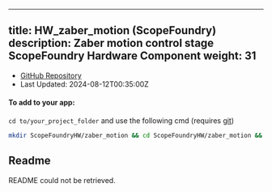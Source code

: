 
---
title: HW_zaber_motion (ScopeFoundry)
description: Zaber motion control stage ScopeFoundry Hardware Component
weight: 31
---
- [GitHub Repository](https://github.com/ScopeFoundry/HW_zaber_motion)
- Last Updated: 2024-08-12T00:35:00Z


#### To add to your app:

`cd to/your_project_folder` and use the following cmd (requires [git](/docs/100_development/20_git/))

```bash
mkdir ScopeFoundryHW/zaber_motion && cd ScopeFoundryHW/zaber_motion && git init --initial-branch=main && git remote add upstream_ScopeFoundry https://github.com/ScopeFoundry/HW_zaber_motion && git pull upstream_ScopeFoundry main && cd ../..
```

## Readme
README could not be retrieved.
